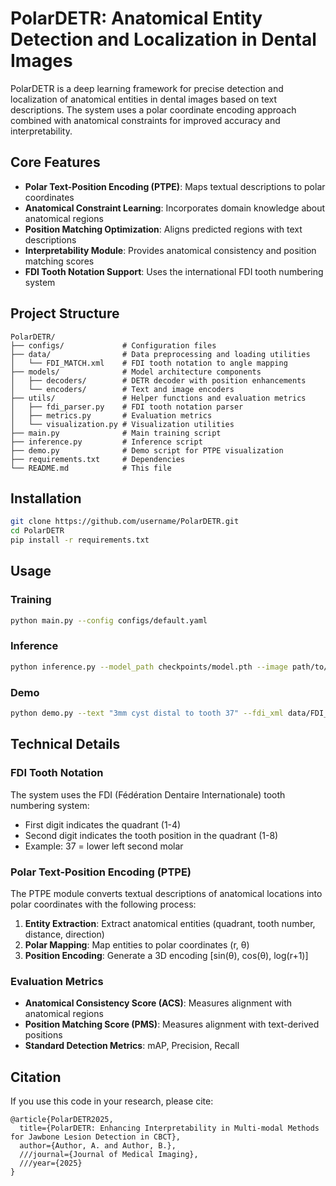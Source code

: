 # PolarDETR: Anatomical Entity Detection and Localization in Dental Images

PolarDETR is a deep learning framework for precise detection and localization of anatomical entities in dental images based on text descriptions. The system uses a polar coordinate encoding approach combined with anatomical constraints for improved accuracy and interpretability.

## Core Features

- **Polar Text-Position Encoding (PTPE)**: Maps textual descriptions to polar coordinates
- **Anatomical Constraint Learning**: Incorporates domain knowledge about anatomical regions
- **Position Matching Optimization**: Aligns predicted regions with text descriptions
- **Interpretability Module**: Provides anatomical consistency and position matching scores
- **FDI Tooth Notation Support**: Uses the international FDI tooth numbering system

## Project Structure

```
PolarDETR/
├── configs/             # Configuration files
├── data/                # Data preprocessing and loading utilities
│   └── FDI_MATCH.xml    # FDI tooth notation to angle mapping
├── models/              # Model architecture components
│   ├── decoders/        # DETR decoder with position enhancements
│   └── encoders/        # Text and image encoders
├── utils/               # Helper functions and evaluation metrics
│   ├── fdi_parser.py    # FDI tooth notation parser
│   ├── metrics.py       # Evaluation metrics
│   └── visualization.py # Visualization utilities
├── main.py              # Main training script
├── inference.py         # Inference script
├── demo.py              # Demo script for PTPE visualization
├── requirements.txt     # Dependencies
└── README.md            # This file
```

## Installation

```bash
git clone https://github.com/username/PolarDETR.git
cd PolarDETR
pip install -r requirements.txt
```

## Usage

### Training

```bash
python main.py --config configs/default.yaml
```

### Inference

```bash
python inference.py --model_path checkpoints/model.pth --image path/to/image.dcm --text "3mm cyst distal to tooth 37"
```

### Demo

```bash
python demo.py --text "3mm cyst distal to tooth 37" --fdi_xml data/FDI_MATCH.xml
```

## Technical Details

### FDI Tooth Notation

The system uses the FDI (Fédération Dentaire Internationale) tooth numbering system:

- First digit indicates the quadrant (1-4)
- Second digit indicates the tooth position in the quadrant (1-8)
- Example: 37 = lower left second molar

### Polar Text-Position Encoding (PTPE)

The PTPE module converts textual descriptions of anatomical locations into polar coordinates with the following process:

1. **Entity Extraction**: Extract anatomical entities (quadrant, tooth number, distance, direction)
2. **Polar Mapping**: Map entities to polar coordinates (r, θ)
3. **Position Encoding**: Generate a 3D encoding [sin(θ), cos(θ), log(r+1)]

### Evaluation Metrics

- **Anatomical Consistency Score (ACS)**: Measures alignment with anatomical regions
- **Position Matching Score (PMS)**: Measures alignment with text-derived positions
- **Standard Detection Metrics**: mAP, Precision, Recall

## Citation

If you use this code in your research, please cite:

```
@article{PolarDETR2025,
  title={PolarDETR: Enhancing Interpretability in Multi-modal Methods for Jawbone Lesion Detection in CBCT},
  author={Author, A. and Author, B.},
  ///journal={Journal of Medical Imaging},
  ///year={2025}
}
```
